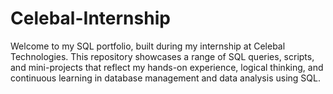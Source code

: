 # Celebal-Internship
Welcome to my SQL portfolio, built during my internship at Celebal Technologies. This repository showcases a range of SQL queries, scripts, and mini-projects that reflect my hands-on experience, logical thinking, and continuous learning in database management and data analysis using SQL.

